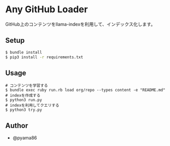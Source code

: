 # Any GitHub Loader

GitHub上のコンテンツをllama-indexを利用して、インデックス化します。

## Setup

```bash
$ bundle install
$ pip3 install -r requirements.txt
```

## Usage
```
# コンテンツを学習する
$ bundle exec ruby run.rb load org/repo --types content -e "README.md"
# indexを作成する
$ python3 run.py
# indexを利用してクエリする
$ python3 try.py
```

## Author
- @pyama86
